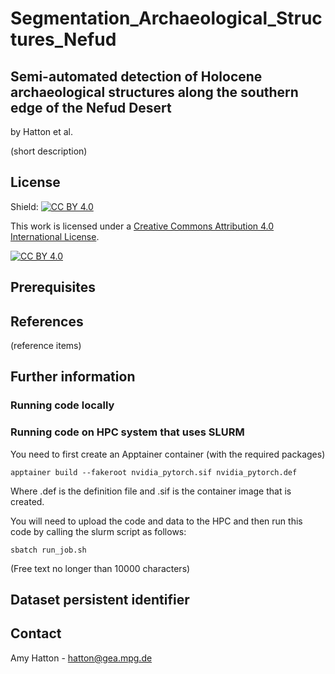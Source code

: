 # Segmentation_Archaeological_Structures_Nefud
## Semi-automated detection of Holocene archaeological structures along the southern edge of the Nefud Desert
by Hatton et al.

(short description)

## License

Shield: [![CC BY 4.0][cc-by-shield]][cc-by]

This work is licensed under a
[Creative Commons Attribution 4.0 International License][cc-by].

[![CC BY 4.0][cc-by-image]][cc-by]

[cc-by]: http://creativecommons.org/licenses/by/4.0/
[cc-by-image]: https://i.creativecommons.org/l/by/4.0/88x31.png
[cc-by-shield]: https://img.shields.io/badge/License-CC%20BY%204.0-lightgrey.svg

## Prerequisites

## References

(reference items)

## Further information

### Running code locally
### Running code on HPC system that uses SLURM

You need to first create an Apptainer container (with the required packages)

```
apptainer build --fakeroot nvidia_pytorch.sif nvidia_pytorch.def
```

Where .def is the definition file and .sif is the container image that is created. 

You will need to upload the code and data to the HPC and then run this code by calling the slurm script as follows:

```
sbatch run_job.sh
```


(Free text no longer than 10000 characters)

## Dataset persistent identifier

## Contact
Amy Hatton - hatton@gea.mpg.de







